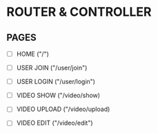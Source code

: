 # ROUTER & CONTROLLER

## PAGES

- [ ] HOME ("/")

- [ ] USER JOIN ("/user/join")
- [ ] USER LOGIN ("/user/login")

- [ ] VIDEO SHOW ("/video/show)
- [ ] VIDEO UPLOAD ("/video/upload)
- [ ] VIDEO EDIT ("/video/edit")
